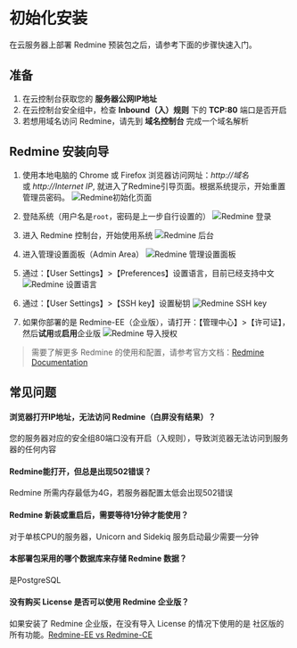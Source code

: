 # 初始化安装

在云服务器上部署 Redmine 预装包之后，请参考下面的步骤快速入门。

## 准备

1. 在云控制台获取您的 **服务器公网IP地址** 
2. 在云控制台安全组中，检查 **Inbound（入）规则** 下的 **TCP:80** 端口是否开启
3. 若想用域名访问 Redmine，请先到 **域名控制台** 完成一个域名解析

## Redmine 安装向导

1. 使用本地电脑的 Chrome 或 Firefox 浏览器访问网址：*http://域名* 或 *http://Internet IP*, 就进入了Redmine引导页面。根据系统提示，开始重置管理员密码。
   ![Redmine初始化页面](https://libs.websoft9.com/Websoft9/DocsPicture/zh/gitlab/gitlab-createpw-websoft9.png)

2. 登陆系统（用户名是`root`，密码是上一步自行设置的） 
   ![Redmine 登录](https://libs.websoft9.com/Websoft9/DocsPicture/zh/gitlab/gitlab-login-websoft9.png)

3. 进入 Redmine 控制台，开始使用系统 
   ![Redmine 后台](https://libs.websoft9.com/Websoft9/DocsPicture/zh/gitlab/gitlab-backend-websoft9.png)

4. 进入管理设置面板（Admin Area）
   ![Redmine 管理设置面板](https://libs.websoft9.com/Websoft9/DocsPicture/en/gitlab/gitlab-adminpanel-websoft9.png)

5. 通过：【User Settings】>【Preferences】设置语言，目前已经支持中文
   ![Redmine 设置语言](https://libs.websoft9.com/Websoft9/DocsPicture/en/gitlab/gitlab-setlanguage-websoft9.png)

6. 通过：【User Settings】>【SSH key】设置秘钥
   ![Redmine SSH key](https://libs.websoft9.com/Websoft9/DocsPicture/en/gitlab/gitlab-sshkey-websoft9.png)

7. 如果你部署的是 Redmine-EE（企业版），请打开：【管理中心】>【许可证】，然后**试用**或**启用**企业版
   ![Redmine 导入授权](https://libs.websoft9.com/Websoft9/DocsPicture/zh/gitlab/gitlabee-license-websoft9.png)

> 需要了解更多 Redmine 的使用和配置，请参考官方文档：[Redmine Documentation](https://docs.gitlab.com/omnibus/README.html)

## 常见问题

#### 浏览器打开IP地址，无法访问 Redmine（白屏没有结果）？

您的服务器对应的安全组80端口没有开启（入规则），导致浏览器无法访问到服务器的任何内容

#### Redmine能打开，但总是出现502错误？

Redmine 所需内存最低为4G，若服务器配置太低会出现502错误

#### Redmine 新装或重启后，需要等待1分钟才能使用？

对于单核CPU的服务器，Unicorn and Sidekiq 服务启动最少需要一分钟

#### 本部署包采用的哪个数据库来存储 Redmine 数据？

是PostgreSQL

#### 没有购买 License 是否可以使用 Redmine 企业版？

如果安装了 Redmine 企业版，在没有导入 License 的情况下使用的是 社区版的所有功能。[Redmine-EE vs Redmine-CE](https://about.gitlab.com/install/ce-or-ee/)

